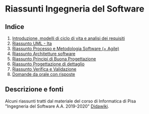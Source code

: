# Riassunti Ingegneria del Software

## Indice
1) <a href="Riassunto_Slide_1-3.pdf">Introduzione, modelli di ciclo di vita e analisi dei requisiti</a>
2) <a href="Riassunto_Uml_Ita.pdf">Riassunto UML - Ita</a>
3) <a href="Riassunto_Libro_Parte_1.pdf">Riassunto Processo e Metodologia Software (+ Agile)</a>
4) <a href="Architetture_software_e_progettazione_di_dettaglio___riassunto.pdf">Riassunto Architetture software</a>
5) <a href="#">Riassunto Principi di Buona Progettazione</a>
6) <a href="#">Riassunto Progettazione di dettaglio</a>
7) <a href="#">Riassunto Verifica e Validazione</a>
8) <a href="#">Domande da orale con risposte</a>

## Descrizione e fonti
Alcuni riassunti tratti dal materiale del corso di Informatica di Pisa "Ingegneria del Software A.A. 2019-2020" 
<a href="http://didawiki.di.unipi.it/doku.php/informatica/is-a/start">Didawiki</a>.
